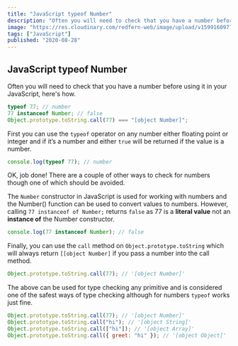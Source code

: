 ```yaml
---
title: "JavaScript typeof Number"
description: "Often you will need to check that you have a number before using it in your JavaScript, here's how."
image: "https://res.cloudinary.com/redfern-web/image/upload/v1599160977/redfern-dev/png/js-article-2.png"
tags: ["JavaScript"]
published: "2020-08-28"
---
```


## JavaScript typeof Number

Often you will need to check that you have a number before using it in your JavaScript, here's how.

```js
typeof 77; // number
77 instanceof Number; // false
Object.prototype.toString.call(77) === "[object Number]";
```

First you can use the `typeof` operator on any number either floating point or integer and if it’s a number and either `true` will be returned if the value is a number.

```js
console.log(typeof 77); // number
```

OK, job done! There are a couple of other ways to check for numbers though one of which should be avoided.

The `Number` constructor in JavaScript is used for working with numbers and the Number() function can be used to convert values to numbers. However, calling `77 instanceof of Number;` returns `false` as 77 is a **literal value** not an **instance of** the Number constructor.

```js
console.log(77 instanceof Number); // false
```

Finally, you can use the `call` method on `Object.prototype.toString` which will always return `[[object Number]` if you pass a number into the call method.

```js
Object.prototype.toString.call(77); // '[object Number]'
```

The above can be used for type checking any primitive and is considered one of the safest ways of type checking although for numbers `typeof` works just fine.

```js
Object.prototype.toString.call(77); // '[object Number]'
Object.prototype.toString.call("hi"); // '[object String]'
Object.prototype.toString.call(["hi"]); // '[object Array]'
Object.prototype.toString.call({ greet: "hi" }); // '[object Object]'
```
